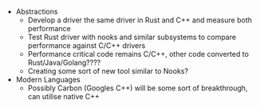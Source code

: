 


+ Abstractions
	+ Develop a driver the same driver in Rust and C++ and measure both performance
	+ Test Rust driver with nooks and similar subsystems to compare performance against C/C++ drivers
	+ Performance critical code remains C/C++, other code converted to Rust/Java/Golang????
	+ Creating some sort of new tool similar to Nooks?	
+ Modern Languages
	+ Possibly Carbon (Googles C++) will be some sort of breakthrough, can utilise native C++

